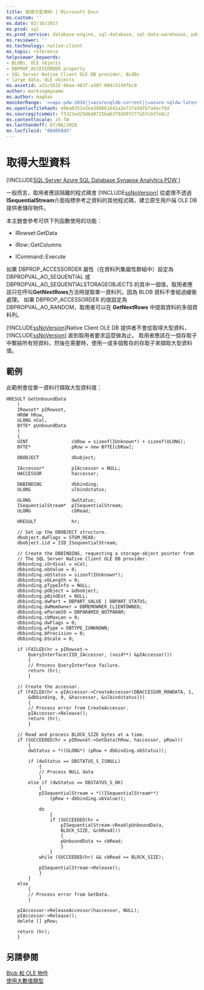 ```yaml
---
title: 取得大型資料 | Microsoft Docs
ms.custom: ''
ms.date: 03/16/2017
ms.prod: sql
ms.prod_service: database-engine, sql-database, sql-data-warehouse, pdw
ms.reviewer: ''
ms.technology: native-client
ms.topic: reference
helpviewer_keywords:
- BLOBs, OLE objects
- DBPROP_ACCESSORDER property
- SQL Server Native Client OLE DB provider, BLOBs
- large data, OLE objects
ms.assetid: a31c5632-96aa-483f-a307-004c5149fbc0
author: markingmyname
ms.author: maghan
monikerRange: '>=aps-pdw-2016||=azuresqldb-current||=azure-sqldw-latest||>=sql-server-2016||=sqlallproducts-allversions||>=sql-server-linux-2017||=azuresqldb-mi-current'
ms.openlocfilehash: e9ba0351a3ea398661642a2e737a58fb7adecf8d
ms.sourcegitcommit: f3321ed29d6d8725ba6378d207277a57cb5fe8c2
ms.contentlocale: zh-TW
ms.lasthandoff: 07/06/2020
ms.locfileid: "86005845"
---
```

# <a name="getting-large-data"></a>取得大型資料
[!INCLUDE[SQL Server Azure SQL Database Synapse Analytics PDW ](../../includes/applies-to-version/sql-asdb-asdbmi-asa-pdw.md)]

  一般而言，取用者應該隔離的程式碼會 [!INCLUDE[ssNoVersion](../../includes/ssnoversion-md.md)] 從處理不透過**ISequentialStream**介面指標參考之資料的其他程式碼，建立原生用戶端 OLE DB 提供者儲存物件。  
  
 本主題會參考可供下列函數使用的功能：  
  
-   IRowset:GetData  
  
-   IRow::GetColumns  
  
-   ICommand::Execute  
  
 如果 DBPROP_ACCESSORDER 屬性（在資料列集屬性群組中）設定為 DBPROPVAL_AO_SEQUENTIAL 或 DBPROPVAL_AO_SEQUENTIALSTORAGEOBJECTS 的其中一個值，取用者應該只在呼叫**GetNextRows**方法時提取單一資料列，因為 BLOB 資料不會經過緩衝處理。 如果 DBPROP_ACCESSORDER 的值設定為 DBPROPVAL_AO_RANDOM，取用者可以在 **GetNextRows** 中提取資料的多個資料列。  
  
 [!INCLUDE[ssNoVersion](../../includes/ssnoversion-md.md)]Native Client OLE DB 提供者不會從取得大型資料， [!INCLUDE[ssNoVersion](../../includes/ssnoversion-md.md)] 直到取用者要求這麼做為止。 取用者應該在一個存取子中繫結所有短資料，然後在需要時，使用一或多個暫存的存取子來擷取大型資料值。  
  
## <a name="example"></a>範例  
 此範例會從單一資料行擷取大型資料值：  
  
```  
HRESULT GetUnboundData  
    (  
    IRowset* pIRowset,  
    HROW hRow,  
    ULONG nCol,   
    BYTE* pUnboundData  
    )  
    {  
    UINT                cbRow = sizeof(IUnknown*) + sizeof(ULONG);  
    BYTE*               pRow = new BYTE[cbRow];  
  
    DBOBJECT            dbobject;  
  
    IAccessor*          pIAccessor = NULL;  
    HACCESSOR           haccessor;  
  
    DBBINDING           dbbinding;  
    ULONG               ulbindstatus;  
  
    ULONG               dwStatus;  
    ISequentialStream*  pISequentialStream;  
    ULONG               cbRead;  
  
    HRESULT             hr;  
  
    // Set up the DBOBJECT structure.  
    dbobject.dwFlags = STGM_READ;  
    dbobject.iid = IID_ISequentialStream;  
  
    // Create the DBBINDING, requesting a storage-object pointer from  
    // The SQL Server Native Client OLE DB provider.  
    dbbinding.iOrdinal = nCol;  
    dbbinding.obValue = 0;  
    dbbinding.obStatus = sizeof(IUnknown*);  
    dbbinding.obLength = 0;  
    dbbinding.pTypeInfo = NULL;  
    dbbinding.pObject = &dbobject;  
    dbbinding.pBindExt = NULL;  
    dbbinding.dwPart = DBPART_VALUE | DBPART_STATUS;  
    dbbinding.dwMemOwner = DBMEMOWNER_CLIENTOWNED;  
    dbbinding.eParamIO = DBPARAMIO_NOTPARAM;  
    dbbinding.cbMaxLen = 0;  
    dbbinding.dwFlags = 0;  
    dbbinding.wType = DBTYPE_IUNKNOWN;  
    dbbinding.bPrecision = 0;  
    dbbinding.bScale = 0;  
  
    if (FAILED(hr = pIRowset->  
        QueryInterface(IID_IAccessor, (void**) &pIAccessor)))  
        {  
        // Process QueryInterface failure.  
        return (hr);  
        }  
  
    // Create the accessor.  
    if (FAILED(hr = pIAccessor->CreateAccessor(DBACCESSOR_ROWDATA, 1,  
        &dbbinding, 0, &haccessor, &ulbindstatus)))  
        {  
        // Process error from CreateAccessor.  
        pIAccessor->Release();  
        return (hr);  
        }  
  
    // Read and process BLOCK_SIZE bytes at a time.  
    if (SUCCEEDED(hr = pIRowset->GetData(hRow, haccessor, pRow)))  
        {  
        dwStatus = *((ULONG*) (pRow + dbbinding.obStatus));  
  
        if (dwStatus == DBSTATUS_S_ISNULL)  
            {  
            // Process NULL data  
            }  
        else if (dwStatus == DBSTATUS_S_OK)  
            {  
            pISequentialStream = *((ISequentialStream**)   
                (pRow + dbbinding.obValue));  
  
            do  
                {  
                if (SUCCEEDED(hr =  
                    pISequentialStream->Read(pUnboundData,  
                    BLOCK_SIZE, &cbRead)))  
                    {  
                    pUnboundData += cbRead;  
                    }  
                }  
            while (SUCCEEDED(hr) && cbRead >= BLOCK_SIZE);  
  
            pISequentialStream->Release();  
            }  
        }  
    else  
        {  
        // Process error from GetData.  
        }  
  
    pIAccessor->ReleaseAccessor(haccessor, NULL);  
    pIAccessor->Release();  
    delete [] pRow;  
  
    return (hr);  
    }  
```  
  
## <a name="see-also"></a>另請參閱  
 [Blob 和 OLE 物件](../../relational-databases/native-client-ole-db-blobs/blobs-and-ole-objects.md)   
 [使用大數值類型](../../relational-databases/native-client/features/using-large-value-types.md)  
  
  
